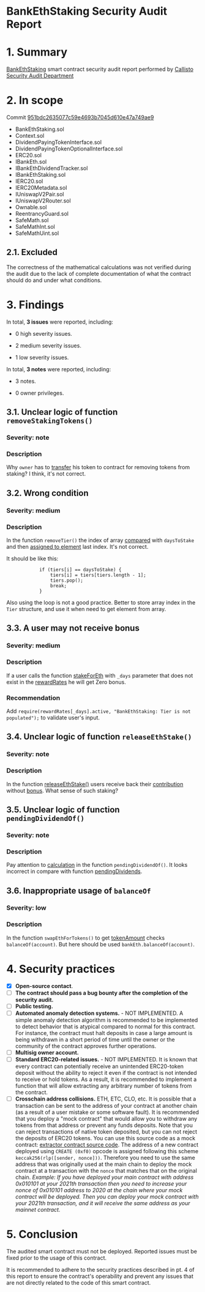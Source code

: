 # BankEthStaking Security Audit Report

# 1. Summary

[BankEthStaking](https://github.com/SNOSDEV/BankEthStaking/tree/master/contracts) smart contract security audit report performed by [Callisto Security Audit Department](https://github.com/EthereumCommonwealth/Auditing)

# 2. In scope
Commit [951bdc2635077c59e4693b7045d610e47a749ae9](https://github.com/SNOSDEV/BankEthStaking/blob/951bdc2635077c59e4693b7045d610e47a749ae9/contracts/)

- BankEthStaking.sol
- Context.sol
- DividendPayingTokenInterface.sol
- DividendPayingTokenOptionalInterface.sol
- ERC20.sol
- IBankEth.sol
- IBankEthDividendTracker.sol
- IBankEthStaking.sol
- IERC20.sol
- IERC20Metadata.sol
- IUniswapV2Pair.sol
- IUniswapV2Router.sol
- Ownable.sol
- ReentrancyGuard.sol
- SafeMath.sol
- SafeMathInt.sol
- SafeMathUint.sol

## 2.1. Excluded

The correctness of the mathematical calculations was not verified during the audit due to the lack of complete documentation of what the contract should do and under what conditions.

# 3. Findings

In total, **3 issues** were reported, including:

- 0 high severity issues.

- 2 medium severity issues.

- 1 low severity issues.

In total, **3 notes** were reported, including:

- 3 notes.

- 0 owner privileges.


## 3.1. Unclear logic of function `removeStakingTokens()`

### Severity: note

### Description

Why `owner` has to [transfer](https://github.com/SNOSDEV/BankEthStaking/blob/951bdc2635077c59e4693b7045d610e47a749ae9/contracts/BankEthStaking.sol#L72) his token to contract for removing tokens from staking? I think, it's not correct.


## 3.2. Wrong condition

### Severity: medium

### Description

In the function `removeTier()` the index of array [compared](https://github.com/SNOSDEV/BankEthStaking/blob/951bdc2635077c59e4693b7045d610e47a749ae9/contracts/BankEthStaking.sol#L88) with `daysToStake` and then [assigned to element](https://github.com/SNOSDEV/BankEthStaking/blob/951bdc2635077c59e4693b7045d610e47a749ae9/contracts/BankEthStaking.sol#L89) last index. It's not correct.

It should be like this:
```Solidity
            if (tiers[i] == daysToStake) {
                tiers[i] = tiers[tiers.length - 1];
                tiers.pop();
                break;
            }
```

Also using the loop is not a good practice. Better to store array index in the `Tier` structure, and use it when need to get element from array.


## 3.3. A user may not receive bonus

### Severity: medium

### Description

If a user calls the function [stakeForEth](https://github.com/SNOSDEV/BankEthStaking/blob/951bdc2635077c59e4693b7045d610e47a749ae9/contracts/BankEthStaking.sol#L103-L107) with `_days` parameter that does not exist in the [rewardRates](https://github.com/SNOSDEV/BankEthStaking/blob/951bdc2635077c59e4693b7045d610e47a749ae9/contracts/BankEthStaking.sol#L154) he will get Zero bonus.

### Recommendation

Add `require(rewardRates[_days].active, "BankEthStaking: Tier is not populated");` to validate user's input.

## 3.4. Unclear logic of function `releaseEthStake()`

### Severity: note

### Description

In the function [releaseEthStake()](https://github.com/SNOSDEV/BankEthStaking/blob/951bdc2635077c59e4693b7045d610e47a749ae9/contracts/BankEthStaking.sol#L128-L140) users receive back their [contribution](https://github.com/SNOSDEV/BankEthStaking/blob/951bdc2635077c59e4693b7045d610e47a749ae9/contracts/BankEthStaking.sol#L138) without [bonus](https://github.com/SNOSDEV/BankEthStaking/blob/951bdc2635077c59e4693b7045d610e47a749ae9/contracts/BankEthStaking.sol#L137). What sense of such staking?

## 3.5. Unclear logic of function `pendingDividendOf()`

### Severity: note

### Description

Pay attention to [calculation](https://github.com/SNOSDEV/BankEthStaking/blob/951bdc2635077c59e4693b7045d610e47a749ae9/contracts/BankEthStaking.sol#L242-L243) in the function `pendingDividendOf()`. It looks incorrect in compare with function [pendingDividends](https://github.com/SNOSDEV/BankEthStaking/blob/951bdc2635077c59e4693b7045d610e47a749ae9/contracts/BankEthStaking.sol#L276-L288).

## 3.6. Inappropriate usage of `balanceOf`

### Severity: low

### Description

In the function `swapEthForTokens()` to get [tokenAmount](https://github.com/SNOSDEV/BankEthStaking/blob/951bdc2635077c59e4693b7045d610e47a749ae9/contracts/BankEthStaking.sol#L210-L219) checks `balanceOf(account)`. But here should be used `bankEth.balanceOf(account)`.



# 4. Security practices

- [x] **Open-source contact**.
- [ ] **The contract should pass a bug bounty after the completion of the security audit.**
- [ ] **Public testing.**
- [ ] **Automated anomaly detection systems.** - NOT IMPLEMENTED. A simple anomaly detection algorithm is recommended to be implemented to detect behavior that is atypical compared to normal for this contract. For instance, the contract must halt deposits in case a large amount is being withdrawn in a short period of time until the owner or the community of the contract approves further operations.
- [ ] **Multisig owner account.**
- [ ] **Standard ERC20-related issues.** - NOT IMPLEMENTED. It is known that every contract can potentially receive an unintended ERC20-token deposit without the ability to reject it even if the contract is not intended to receive or hold tokens. As a result, it is recommended to implement a function that will allow extracting any arbitrary number of tokens from the contract.
- [ ] **Crosschain address collisions.** ETH, ETC, CLO, etc. It is possible that a transaction can be sent to the address of your contract at another chain (as a result of a user mistake or some software fault). It is recommended that you deploy a "mock contract" that would allow you to withdraw any tokens from that address or prevent any funds deposits. Note that you can reject transactions of native token deposited, but you can not reject the deposits of ERC20 tokens. You can use this source code as a mock contract: [extractor contract source code](https://github.com/EthereumCommonwealth/GNT-emergency-extractor-contract/blob/master/extractor.sol). The address of a new contract deployed using `CREATE (0xf0)` opcode is assigned following this scheme `keccak256(rlp([sender, nonce]))`. Therefore you need to use the same address that was originally used at the main chain to deploy the mock contract at a transaction with the `nonce` that matches that on the original chain. _Example: If you have deployed your main contract with address 0x010101 at your 2021th transaction then you need to increase your nonce of 0x010101 address to 2020 at the chain where your mock contract will be deployed. Then you can deploy your mock contract with your 2021th transaction, and it will receive the same address as your mainnet contract._

# 5. Conclusion

The audited smart contract must not be deployed. Reported issues must be fixed prior to the usage of this contract.

It is recommended to adhere to the security practices described in pt. 4 of this report to ensure the contract's operability and prevent any issues that are not directly related to the code of this smart contract.
